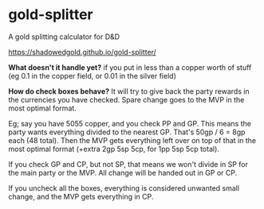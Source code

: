 # gold-splitter
A gold splitting calculator for D&amp;D

https://shadowedgold.github.io/gold-splitter/

**What doesn't it handle yet?**
if you put in less than a copper worth of stuff (eg 0.1 in the copper field, or 0.01 in the silver field)

**How do check boxes behave?**
It will try to give back the party rewards in the currencies you have checked. Spare change goes to the MVP in the most optimal format.

Eg; say you have 5055 copper, and you check PP and GP. This means the party wants everything divided to the nearest GP. That's 50gp / 6 = 8gp each (48 total). Then the MVP gets everything left over on top of that in the most optimal format (+extra 2gp 5sp 5cp, for 1pp 5sp 5cp total).

If you check GP and CP, but not SP, that means we won't divide in SP for the main party or the MVP. All change will be handed out in GP or CP.

If you uncheck all the boxes, everything is considered unwanted small change, and the MVP gets everything in CP.
